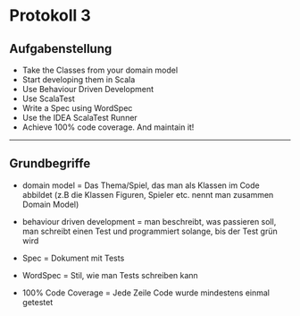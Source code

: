 # Protokoll 3

## Aufgabenstellung

- Take the Classes from your domain model
- Start developing them in Scala
- Use Behaviour Driven Development
- Use ScalaTest
- Write a Spec using WordSpec 
- Use the IDEA ScalaTest Runner 
- Achieve 100% code coverage. And maintain it! 

---------------

## Grundbegriffe
- domain model = Das Thema/Spiel, das man als Klassen im Code abbildet (z.B die Klassen Figuren, Spieler etc. nennt man zusammen Domain Model)

- behaviour driven development = man beschreibt, was passieren soll, man schreibt einen Test und programmiert solange, bis der Test grün wird

- Spec = Dokument mit Tests

- WordSpec = Stil, wie man Tests schreiben kann

- 100% Code Coverage = Jede Zeile Code wurde mindestens einmal getestet












